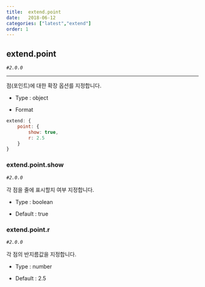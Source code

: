 ```yaml
---
title:  extend.point
date:   2018-06-12
categories: ["latest","extend"]
order: 1
---
```


## extend.point

_`#2.0.0`_

---

점(포인트)에 대한 확장 옵션를 지정합니다.

* Type : object

* Format
```javascript
extend: {
    point: {
        show: true,
        r: 2.5
    }
}
```

### extend.point.show

_`#2.0.0`_

각 점을 줄에 표시할지 여부 지정합니다.

* Type : boolean

* Default : true


### extend.point.r

_`#2.0.0`_

각 점의 반지름값을 지정합니다.

* Type : number

* Default : 2.5
